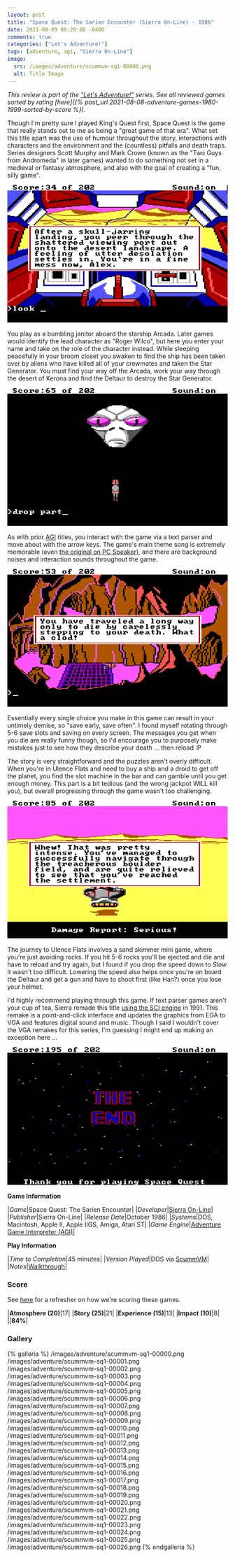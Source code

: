 ```yaml
---
layout: post
title: "Space Quest: The Sarien Encounter (Sierra On-Line) - 1986"
date: 2021-08-09 08:29:08 -0400
comments: true
categories: ["Let's Adventure!"]
tags: [adventure, agi, "Sierra On-Line"]
image:
  src: /images/adventure/scummvm-sq1-00000.png
  alt: Title Image
---
```


_This review is part of the ["Let's Adventure!"](https://www.alexbevi.com/categories/let-s-adventure/) series. See all reviewed games sorted by rating [here]({% post_url 2021-08-08-adventure-games-1980-1999-sorted-by-score %})._

Though I'm pretty sure I played King's Quest first, Space Quest is the game that really stands out to me as being a "great game of that era". What set this title apart was the use of humour throughout the story, interactions with characters and the environment and the (countless) pitfalls and death traps. Series designers Scott Murphy and Mark Crowe (known as the "Two Guys from Andromeda" in later games) wanted to do something not set in a medieval or fantasy atmosphere, and also with the goal of creating a "fun, silly game".

![](/images/adventure/scummvm-sq1-00006.png)

You play as a bumbling janitor aboard the starship Arcada. Later games would identify the lead character as "Roger Wilco", but here you enter your name and take on the role of the character instead. While sleeping peacefully in your broom closet you awaken to find the ship has been taken over by aliens who have killed all of your crewmates and taken the Star Generator.  You must find your way off the Arcada, work your way through the desert of Kerona and find the Deltaur to destroy the Star Generator.

![](/images/adventure/scummvm-sq1-00012.png)

As with prior [AGI](https://wiki.scummvm.org/index.php?title=AGI) titles, you interact with the game via a text parser and move about with the arrow keys. The game's main theme song is extremely memorable (even [the original on PC Speaker](https://www.youtube.com/watch?v=Qj0KUX3W_Fw)), and there are background noises and interaction sounds throughout the game.

![](/images/adventure/scummvm-sq1-00009.png)

Essentially every single choice you make in this game can result in your untimely demise, so "save early, save often". I found myself rotating through 5-6 save slots and saving on every screen. The messages you get when you die are really funny though, so I'd encourage you to purposely make mistakes just to see how they describe your death ... then reload :P

The story is very straightforward and the puzzles aren't overly difficult. When you're in Ulence Flats and need to buy a ship and a droid to get off the planet, you find the slot machine in the bar and can gamble until you get enough money. This part is a bit tedious (and the wrong jackpot WILL kill you), but overall progressing through the game wasn't too challenging.

![](/images/adventure/scummvm-sq1-00019.png)

The journey to Ulence Flats involves a sand skimmer mini game, where you're just avoiding rocks. If you hit 5-6 rocks you'll be ejected and die and have to reload and try again, but I found if you drop the speed down to _Slow_ it wasn't too difficult. Lowering the speed also helps once you're on board the Deltaur and get a gun and have to shoot first (like Han?) once you lose your helmet.

I'd highly recommend playing through this game. If text parser games aren't your cup of tea, Sierra remade this title [using the SCI engine](https://en.wikipedia.org/wiki/Space_Quest_I#Remake) in 1991. This remake is a point-and-click interface and updates the graphics from EGA to VGA and features digital sound and music. Though I said I wouldn't cover the VGA remakes for this series, I'm guessing I might end up making an exception here ...

![](/images/adventure/scummvm-sq1-00026.png)

**Game Information**

|*Game*|Space Quest: The Sarien Encounter|
|*Developer*|[Sierra On-Line](https://en.wikipedia.org/wiki/Sierra_Entertainment)|
|*Publisher*|Sierra On-Line|
|*Release Date*|October 1986|
|*Systems*|DOS, Macintosh, Apple II, Apple IIGS, Amiga, Atari ST|
|*Game Engine*|[Adventure Game Interpreter (AGI)](https://wiki.scummvm.org/index.php?title=AGI)|

**Play Information**

|*Time to Completion*|45 minutes|
|*Version Played*|DOS via [ScummVM](https://www.scummvm.org/)|
|*Notes*|[Walkthrough](http://gamerwalkthroughs.com/space-quest-1-walkthrough-the-sarien-encounter/)|

### Score

See [here](https://www.alexbevi.com/blog/2021/07/28/adventure-games-1980-1999/#scoring) for a refresher on how we're scoring these games.

|**Atmosphere (20)**|17|
|**Story (25)**|21|
|**Experience (15)**|13|
|**Impact (10)**|8|
||**84%**|

### Gallery

{% galleria %}
/images/adventure/scummvm-sq1-00000.png
/images/adventure/scummvm-sq1-00001.png
/images/adventure/scummvm-sq1-00002.png
/images/adventure/scummvm-sq1-00003.png
/images/adventure/scummvm-sq1-00004.png
/images/adventure/scummvm-sq1-00005.png
/images/adventure/scummvm-sq1-00006.png
/images/adventure/scummvm-sq1-00007.png
/images/adventure/scummvm-sq1-00008.png
/images/adventure/scummvm-sq1-00009.png
/images/adventure/scummvm-sq1-00010.png
/images/adventure/scummvm-sq1-00011.png
/images/adventure/scummvm-sq1-00012.png
/images/adventure/scummvm-sq1-00013.png
/images/adventure/scummvm-sq1-00014.png
/images/adventure/scummvm-sq1-00015.png
/images/adventure/scummvm-sq1-00016.png
/images/adventure/scummvm-sq1-00017.png
/images/adventure/scummvm-sq1-00018.png
/images/adventure/scummvm-sq1-00019.png
/images/adventure/scummvm-sq1-00020.png
/images/adventure/scummvm-sq1-00021.png
/images/adventure/scummvm-sq1-00022.png
/images/adventure/scummvm-sq1-00023.png
/images/adventure/scummvm-sq1-00024.png
/images/adventure/scummvm-sq1-00025.png
/images/adventure/scummvm-sq1-00026.png
{% endgalleria %}